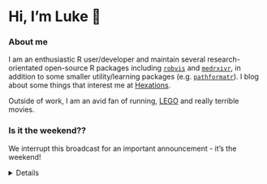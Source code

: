 
<!-- README.md is generated from README.Rmd. Please edit that file -->

# Hi, I’m Luke 👋

### About me

I am an enthusiastic R user/developer and maintain several
research-orientated open-source R packages including
[`robvis`](https://github.com/mcguinlu/robvis) and
[`medrxivr`](https://github.com/mcguinlu/medrxivr), in addition to some
smaller utility/learning packages
(e.g. [`pathformatr`](https://github.com/mcguinlu/pathformatr)). I blog
about some things that interest me at
[Hexations](https://mcguinlu.netlify.app/).

Outside of work, I am an avid fan of running,
[LEGO](https://mcguinlu.netlify.app/2021/02/02/baby-yoda-in-r/) and
really terrible movies.

### Is it the weekend??

We interrupt this broadcast for an important announcement - it’s the
weekend\!

<details>

This is a simple test of using GitHub Actions to automatically render a
RMarkdown file each morning, and update the text above. See the
underlying RMarkdown file
[here](https://github.com/mcguinlu/mcguinlu/blob/master/README.Rmd).

</details>
